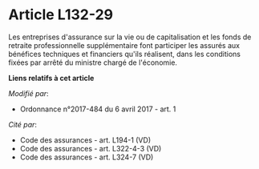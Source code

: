 # Article L132-29

Les entreprises d'assurance sur la vie ou de capitalisation et les fonds de retraite professionnelle supplémentaire font
participer les assurés aux bénéfices techniques et financiers qu'ils réalisent, dans les conditions fixées par arrêté du
ministre chargé de l'économie.

**Liens relatifs à cet article**

_Modifié par_:

  - Ordonnance n°2017-484 du 6 avril 2017 - art. 1

_Cité par_:

  - Code des assurances - art. L194-1 (VD)
  - Code des assurances - art. L322-4-3 (VD)
  - Code des assurances - art. L324-7 (VD)

